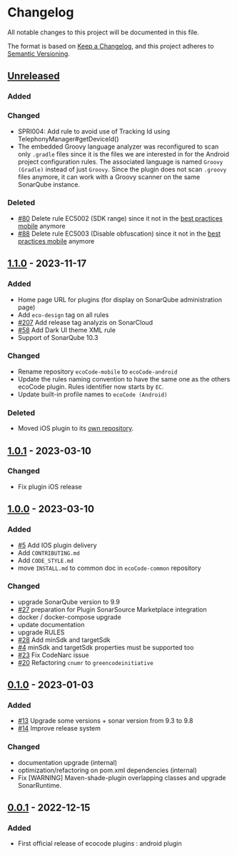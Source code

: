 # Changelog

All notable changes to this project will be documented in this file.

The format is based on [Keep a Changelog](https://keepachangelog.com/en/1.0.0/),
and this project adheres to [Semantic Versioning](https://semver.org/spec/v2.0.0.html).

## [Unreleased]

### Added

### Changed
- SPRI004: Add rule to avoid use of Tracking Id using TelephonyManager#getDeviceId()
- The embedded Groovy language analyzer was reconfigured to scan only `.gradle` files since it is the files we are interested in for
  the Android project configuration rules.
  The associated language is named `Groovy (Gradle)` instead of just `Groovy`.
  Since the plugin does not scan `.groovy` files anymore, it can work with a Groovy scanner on the same SonarQube instance.

### Deleted

- [#80](https://github.com/green-code-initiative/ecoCode-android/issues/80) Delete rule EC5002 (SDK range) since it not in
  the [best practices mobile](https://github.com/cnumr/best-practices-mobile) anymore
- [#88](https://github.com/green-code-initiative/ecoCode-android/issues/88) Delete rule EC5003 (Disable obfuscation) since it not in
  the [best practices mobile](https://github.com/cnumr/best-practices-mobile) anymore

## [1.1.0] - 2023-11-17

### Added

- Home page URL for plugins (for display on SonarQube administration page)
- Add `eco-design` tag on all rules
- [#207](https://github.com/green-code-initiative/ecoCode/issues/207) Add release tag analyzis on SonarCloud
- [#58](https://github.com/green-code-initiative/ecoCode-android/pull/58) Add Dark UI theme XML rule
- Support of SonarQube 10.3

### Changed

- Rename repository `ecoCode-mobile` to `ecoCode-android`
- Update the rules naming convention to have the same one as the others ecoCode plugin. Rules identifier now starts by `EC`.
- Update built-in profile names to `ecoCode (Android)`

### Deleted

- Moved iOS plugin to its [own repository](https://github.com/green-code-initiative/ecoCode-ios).

## [1.0.1] - 2023-03-10

### Changed

- Fix plugin iOS release

## [1.0.0] - 2023-03-10

### Added

- [#5](https://github.com/green-code-initiative/ecocode-android/pull/5) Add IOS plugin delivery
- Add `CONTRIBUTING.md`
- Add `CODE_STYLE.md`
- move `INSTALL.md` to common doc in `ecoCode-common` repository

### Changed

- upgrade SonarQube version to 9.9
- [#27](https://github.com/green-code-initiative/ecocode-android/pull/27) preparation for Plugin SonarSource Marketplace integration
- docker / docker-compose upgrade
- update documentation
- upgrade RULES
- [#28](https://github.com/green-code-initiative/ecocode-android/pull/28) Add minSdk and targetSdk
- [#4](https://github.com/green-code-initiative/ecocode-android/pull/4) minSdk and targetSdk properties must be supported too
- [#23](https://github.com/green-code-initiative/ecocode-android/issues/23) Fix CodeNarc issue
- [#20](https://github.com/green-code-initiative/ecocode-android/issues/20) Refactoring `cnumr` to `greencodeinitiative`

## [0.1.0] - 2023-01-03

### Added

- [#13](https://github.com/green-code-initiative/ecocode-android/pull/13) Upgrade some versions + sonar version from 9.3
  to 9.8
- [#14](https://github.com/green-code-initiative/ecocode-android/issues/14) Improve release system

### Changed

- documentation upgrade (internal)
- optimization/refactoring on pom.xml dependencies (internal)
- Fix [WARNING] Maven-shade-plugin overlapping classes and upgrade SonarRuntime.

## [0.0.1] - 2022-12-15

### Added

- First official release of ecocode plugins : android plugin

[unreleased]: https://github.com/green-code-initiative/ecoCode/compare/v1.1.0...HEAD

[1.1.0]: https://github.com/green-code-initiative/ecoCode/releases/tag/v1.1.0

[1.0.1]: https://github.com/green-code-initiative/ecoCode/releases/tag/v1.0.1

[1.0.0]: https://github.com/green-code-initiative/ecoCode/releases/tag/v1.0.0

[0.1.0]: https://github.com/green-code-initiative/ecoCode/releases/tag/v0.1.0

[0.0.1]: https://github.com/green-code-initiative/ecoCode/releases/tag/v0.0.1
